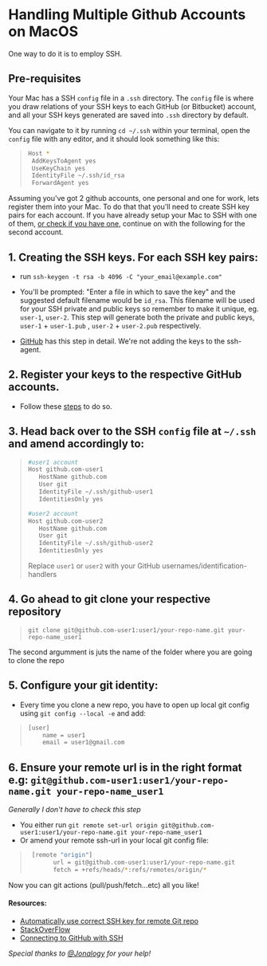 # Handling Multiple Github Accounts on MacOS

One way to do it is to employ SSH.

## Pre-requisites
Your Mac has a SSH `config` file in a `.ssh` directory. The `config` file is where you draw relations of your SSH keys to each GitHub (or Bitbucket) account, and all your SSH keys generated are saved into `.ssh` directory by default. 

You can navigate to it by running `cd ~/.ssh` within your terminal, open the `config` file with any editor, and it should look something like this:

  >```bash
  >Host *
  >  AddKeysToAgent yes
  >  UseKeyChain yes
  >  IdentityFile ~/.ssh/id_rsa
  >  ForwardAgent yes
  >```

Assuming you've got 2 github accounts, one personal and one for work, lets register them into your Mac. To do that that you'll need to create SSH key pairs for each account. If you have already setup your Mac to SSH with one of them, [or check if you have one](https://help.github.com/articles/checking-for-existing-ssh-keys/), continue on with the following for the second account. 

## 1. Creating the SSH keys. For each SSH key pairs:

 * run `ssh-keygen -t rsa -b 4096 -C "your_email@example.com"`

 * You'll be prompted: "Enter a file in which to save the key" and the suggested default filename would be `id_rsa`. This filename will be used for your SSH private and public keys so remember to make it unique, eg. `user-1`, `user-2`. This step will generate both the private and public keys, `user-1` + `user-1.pub` , `user-2` + `user-2.pub` respectively.
 
 * [GitHub](https://help.github.com/articles/generating-a-new-ssh-key-and-adding-it-to-the-ssh-agent/#generating-a-new-ssh-key) has this step in detail. We're not adding the keys to the ssh-agent.

## 2. Register your keys to the respective GitHub accounts.


 * Follow these [steps](https://help.github.com/articles/adding-a-new-ssh-key-to-your-github-account/) to do so.

## 3. Head back over to the SSH `config` file at `~/.ssh` and amend accordingly to:

  >```bash
  >#user1 account
  >Host github.com-user1
  >    HostName github.com
  >    User git
  >    IdentityFile ~/.ssh/github-user1
  >    IdentitiesOnly yes
  >
  >#user2 account
  >Host github.com-user2
  >    HostName github.com
  >    User git
  >    IdentityFile ~/.ssh/github-user2
  >    IdentitiesOnly yes
  >```
  >
  > Replace `user1` or `user2` with your GitHub usernames/identification-handlers

## 4. Go ahead to git clone your respective repository

  > `git clone git@github.com-user1:user1/your-repo-name.git your-repo-name_user1`

The second argumment is juts the name of the folder where you are going to clone the repo

## 5. Configure your git identity:
 * Every time you clone a new repo, you have to open up local git config using `git config --local -e` and add:

  >```bash
  >[user]
  >     name = user1
  >     email = user1@gmail.com
  >```

## 6. Ensure your remote url is in the right format e.g: `git@github.com-user1:user1/your-repo-name.git your-repo-name_user1`

*Generally I don't have to check this step*

 * You either run `git remote set-url origin git@github.com-user1:user1/your-repo-name.git your-repo-name_user1`
 * Or amend your remote ssh-url in your local git config file:
 > ```bash
 >  [remote "origin"] 
 >        url = git@github.com-user1:user1/your-repo-name.git
 >        fetch = +refs/heads/*:refs/remotes/origin/*
 > ```

Now you can git actions (pull/push/fetch...etc) all you like!

#### Resources:
* [Automatically use correct SSH key for remote Git repo](https://www.keybits.net/post/automatically-use-correct-ssh-key-for-remote-git-repo/)
* [StackOverFlow](https://stackoverflow.com/questions/7927750/specify-an-ssh-key-for-git-push-for-a-given-domain)
* [Connecting to GitHub with SSH](https://help.github.com/articles/connecting-to-github-with-ssh/)

_Special thanks to [@Jonalogy](https://github.com/Jonalogy) for your help!_